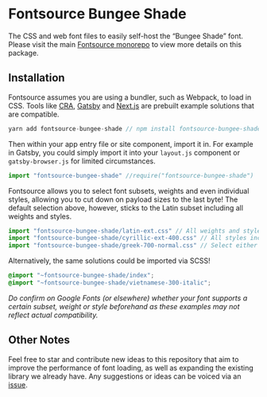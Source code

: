 # Fontsource Bungee Shade

The CSS and web font files to easily self-host the “Bungee Shade” font. Please visit the main [Fontsource monorepo](https://github.com/DecliningLotus/fontsource) to view more details on this package.

## Installation

Fontsource assumes you are using a bundler, such as Webpack, to load in CSS. Tools like [CRA](https://create-react-app.dev/), [Gatsby](https://www.gatsbyjs.org/) and [Next.js](https://nextjs.org/) are prebuilt example solutions that are compatible.

```javascript
yarn add fontsource-bungee-shade // npm install fontsource-bungee-shade
```

Then within your app entry file or site component, import it in. For example in Gatsby, you could simply import it into your `layout.js` component or `gatsby-browser.js` for limited circumstances.

```javascript
import "fontsource-bungee-shade" //require("fontsource-bungee-shade")
```

Fontsource allows you to select font subsets, weights and even individual styles, allowing you to cut down on payload sizes to the last byte! The default selection above, however, sticks to the Latin subset including all weights and styles.

```javascript
import "fontsource-bungee-shade/latin-ext.css" // All weights and styles included.
import "fontsource-bungee-shade/cyrillic-ext-400.css" // All styles included.
import "fontsource-bungee-shade/greek-700-normal.css" // Select either normal or italic.
```

Alternatively, the same solutions could be imported via SCSS!

```scss
@import "~fontsource-bungee-shade/index";
@import "~fontsource-bungee-shade/vietnamese-300-italic";
```

_Do confirm on Google Fonts (or elsewhere) whether your font supports a certain subset, weight or style beforehand as these examples may not reflect actual compatibility._

## Other Notes

Feel free to star and contribute new ideas to this repository that aim to improve the performance of font loading, as well as expanding the existing library we already have. Any suggestions or ideas can be voiced via an [issue](https://github.com/DecliningLotus/fontsource/issues).

